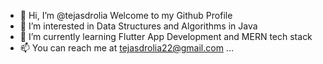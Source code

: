 - 👋 Hi, I’m @tejasdrolia Welcome to my Github Profile
- 👀 I’m interested in Data Structures and Algorithms in Java
- 🌱 I’m currently learning Flutter App Development and MERN tech stack
- 📫 You can reach me at tejasdrolia22@gmail.com ...

<!---
tejasdrolia/tejasdrolia is a ✨ special ✨ repository because its `README.md` (this file) appears on your GitHub profile.
You can click the Preview link to take a look at your changes.
--->
